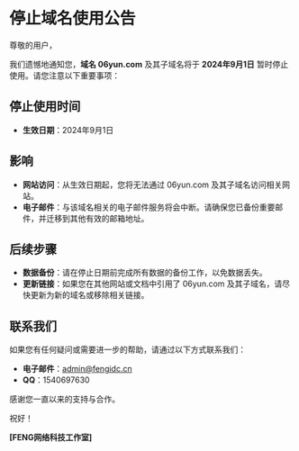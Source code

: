 # 停止域名使用公告

尊敬的用户，

我们遗憾地通知您，**域名 06yun.com** 及其子域名将于 **2024年9月1日** 暂时停止使用。请您注意以下重要事项：

## 停止使用时间
- **生效日期**：2024年9月1日

## 影响
- **网站访问**：从生效日期起，您将无法通过 06yun.com 及其子域名访问相关网站。
- **电子邮件**：与该域名相关的电子邮件服务将会中断。请确保您已备份重要邮件，并迁移到其他有效的邮箱地址。

## 后续步骤
- **数据备份**：请在停止日期前完成所有数据的备份工作，以免数据丢失。
- **更新链接**：如果您在其他网站或文档中引用了 06yun.com 及其子域名，请尽快更新为新的域名或移除相关链接。

## 联系我们
如果您有任何疑问或需要进一步的帮助，请通过以下方式联系我们：

- **电子邮件**：admin@fengidc.cn
- **QQ**：1540697630

感谢您一直以来的支持与合作。

祝好！

**[FENG网络科技工作室]**

